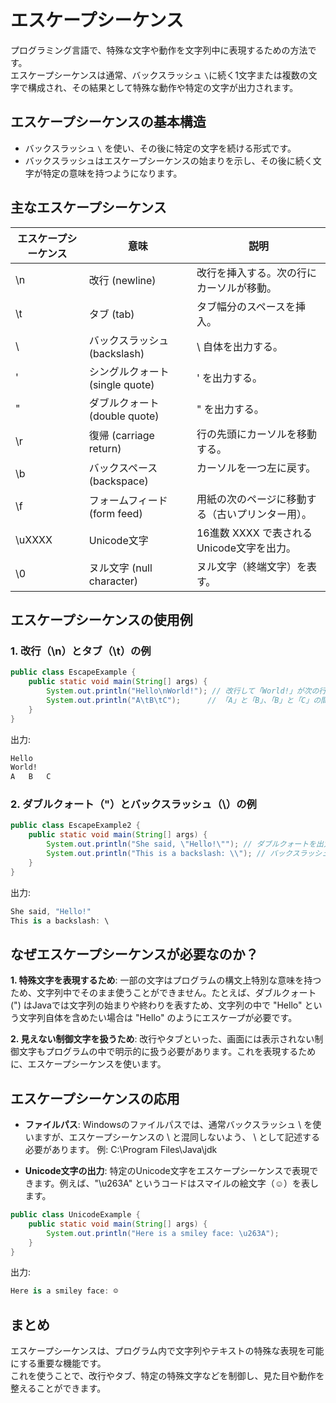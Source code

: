 
# エスケープシーケンス
プログラミング言語で、特殊な文字や動作を文字列中に表現するための方法です。  
エスケープシーケンスは通常、バックスラッシュ `\`に続く1文字または複数の文字で構成され、その結果として特殊な動作や特定の文字が出力されます。

## エスケープシーケンスの基本構造
- バックスラッシュ `\` を使い、その後に特定の文字を続ける形式です。
- バックスラッシュはエスケープシーケンスの始まりを示し、その後に続く文字が特定の意味を持つようになります。
## 主なエスケープシーケンス

|エスケープシーケンス	|意味	                          |説明                                        |
|-------------------|-------------------------------|--------------------------------------      |
|\n                 |	改行 (newline)	              |改行を挿入する。次の行にカーソルが移動。 　　   |
|\t	                |タブ (tab)	                    |タブ幅分のスペースを挿入。              　　　 |
|\\	                |バックスラッシュ (backslash)	  |\ 自体を出力する。                   　　　   |
|\'	                |シングルクォート (single quote)  |' を出力する。                       　　　  |
|\"	                |ダブルクォート (double quote)    |" を出力する。                        　　　 |
|\r	                |復帰 (carriage return)	        |行の先頭にカーソルを移動する。          　　　 |
|\b	                |バックスペース (backspace)	    |カーソルを一つ左に戻す。         　　　　      |
|\f	                |フォームフィード (form feed)	  |用紙の次のページに移動する（古いプリンター用）。|
|\uXXXX	            |Unicode文字	                  |16進数 XXXX で表されるUnicode文字を出力。     |
|\0	                |ヌル文字 (null character)	      |ヌル文字（終端文字）を表す。                  |

## エスケープシーケンスの使用例
### 1. 改行（\n）とタブ（\t）の例
``` java
public class EscapeExample {
    public static void main(String[] args) {
        System.out.println("Hello\nWorld!"); // 改行して「World!」が次の行に表示される
        System.out.println("A\tB\tC");      // 「A」と「B」、「B」と「C」の間にタブが挿入される
    }
}
```
出力:
```css
Hello
World!
A	B	C
```
### 2. ダブルクォート（\"）とバックスラッシュ（\\）の例
```java
public class EscapeExample2 {
    public static void main(String[] args) {
        System.out.println("She said, \"Hello!\""); // ダブルクォートを出力
        System.out.println("This is a backslash: \\"); // バックスラッシュを出力
    }
}
```
出力:
```csharp
She said, "Hello!"
This is a backslash: \
```
## なぜエスケープシーケンスが必要なのか？
**1. 特殊文字を表現するため**: 一部の文字はプログラムの構文上特別な意味を持つため、文字列中でそのまま使うことができません。たとえば、ダブルクォート (") はJavaでは文字列の始まりや終わりを表すため、文字列の中で "Hello" という文字列自体を含めたい場合は \"Hello\" のようにエスケープが必要です。

**2. 見えない制御文字を扱うため**: 改行やタブといった、画面には表示されない制御文字もプログラムの中で明示的に扱う必要があります。これを表現するために、エスケープシーケンスを使います。

## エスケープシーケンスの応用
- **ファイルパス**: Windowsのファイルパスでは、通常バックスラッシュ \ を使いますが、エスケープシーケンスの \ と混同しないよう、 \\ として記述する必要があります。 例: C:\\Program Files\\Java\\jdk

- **Unicode文字の出力**: 特定のUnicode文字をエスケープシーケンスで表現できます。例えば、"\u263A" というコードはスマイルの絵文字（☺）を表します。

```java
public class UnicodeExample {
    public static void main(String[] args) {
        System.out.println("Here is a smiley face: \u263A");
    }
}
```
出力:
```csharp
Here is a smiley face: ☺
```
## まとめ
エスケープシーケンスは、プログラム内で文字列やテキストの特殊な表現を可能にする重要な機能です。  
これを使うことで、改行やタブ、特定の特殊文字などを制御し、見た目や動作を整えることができます。







